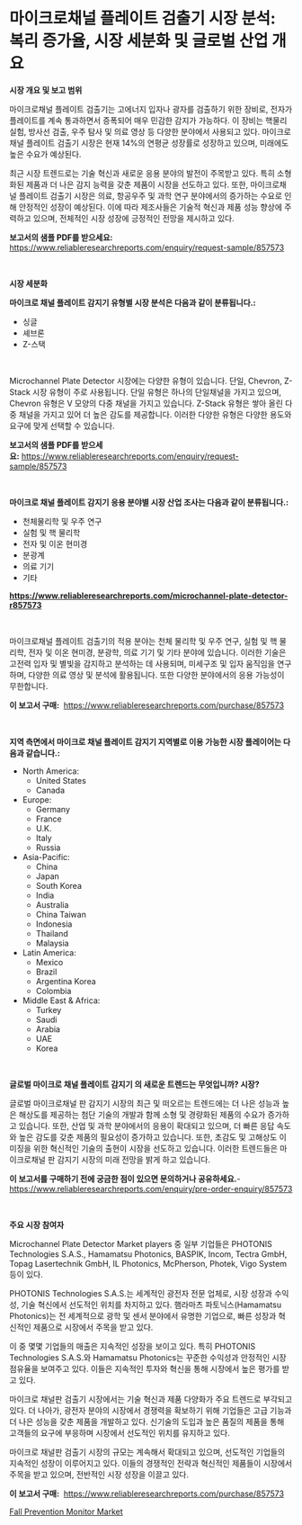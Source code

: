<p><h1>마이크로채널 플레이트 검출기 시장 분석: 복리 증가율, 시장 세분화 및 글로벌 산업 개요</h1></p><p><strong>시장 개요 및 보고 범위</strong></p>
<p><p>마이크로채널 플레이트 검출기는 고에너지 입자나 광자를 검출하기 위한 장비로, 전자가 플레이트를 계속 통과하면서 증폭되어 매우 민감한 감지가 가능하다. 이 장비는 핵물리 실험, 방사선 검출, 우주 탐사 및 의료 영상 등 다양한 분야에서 사용되고 있다. 마이크로채널 플레이트 검출기 시장은 현재 14%의 연평균 성장률로 성장하고 있으며, 미래에도 높은 수요가 예상된다. </p><p>최근 시장 트렌드로는 기술 혁신과 새로운 응용 분야의 발전이 주목받고 있다. 특히 소형화된 제품과 더 나은 감지 능력을 갖춘 제품이 시장을 선도하고 있다. 또한, 마이크로채널 플레이트 검출기 시장은 의료, 항공우주 및 과학 연구 분야에서의 증가하는 수요로 인해 안정적인 성장이 예상된다. 이에 따라 제조사들은 기술적 혁신과 제품 성능 향상에 주력하고 있으며, 전체적인 시장 성장에 긍정적인 전망을 제시하고 있다.</p></p>
<p><strong>보고서의 샘플 PDF를 받으세요:</strong> <a href="https://www.reliableresearchreports.com/enquiry/request-sample/857573">https://www.reliableresearchreports.com/enquiry/request-sample/857573</a></p>
<p>&nbsp;</p>
<p><strong>시장 세분화</strong></p>
<p><strong>마이크로 채널 플레이트 감지기 유형별 시장 분석은 다음과 같이 분류됩니다.:</strong></p>
<p><ul><li>싱글</li><li>셰브론</li><li>Z-스택</li></ul></p>
<p>&nbsp;</p>
<p><p>Microchannel Plate Detector 시장에는 다양한 유형이 있습니다. 단일, Chevron, Z-Stack 시장 유형이 주로 사용됩니다. 단일 유형은 하나의 단일채널을 가지고 있으며, Chevron 유형은 V 모양의 다중 채널을 가지고 있습니다. Z-Stack 유형은 쌓아 올린 다중 채널을 가지고 있어 더 높은 감도를 제공합니다. 이러한 다양한 유형은 다양한 용도와 요구에 맞게 선택할 수 있습니다.</p></p>
<p><strong>보고서의 샘플 PDF를 받으세요:</strong>&nbsp;<a href="https://www.reliableresearchreports.com/enquiry/request-sample/857573">https://www.reliableresearchreports.com/enquiry/request-sample/857573</a></p>
<p>&nbsp;</p>
<p><strong> 마이크로 채널 플레이트 감지기 응용 분야별 시장 산업 조사는 다음과 같이 분류됩니다.:</strong></p>
<p><ul><li>천체물리학 및 우주 연구</li><li>실험 및 핵 물리학</li><li>전자 및 이온 현미경</li><li>분광계</li><li>의료 기기</li><li>기타</li></ul></p>
<p><strong><a href="https://www.reliableresearchreports.com/microchannel-plate-detector-r857573">https://www.reliableresearchreports.com/microchannel-plate-detector-r857573</a></strong></p>
<p>&nbsp;</p>
<p><p>마이크로채널 플레이트 검출기의 적용 분야는 천체 물리학 및 우주 연구, 실험 및 핵 물리학, 전자 및 이온 현미경, 분광학, 의료 기기 및 기타 분야에 있습니다. 이러한 기술은 고전력 입자 및 별빛을 감지하고 분석하는 데 사용되며, 미세구조 및 입자 움직임을 연구하며, 다양한 의료 영상 및 분석에 활용됩니다. 또한 다양한 분야에서의 응용 가능성이 무한합니다.</p></p>
<p><strong>이 보고서 구매:</strong>&nbsp; <a href="https://www.reliableresearchreports.com/purchase/857573">https://www.reliableresearchreports.com/purchase/857573</a></p>
<p>&nbsp;</p>
<p><strong>지역 측면에서 마이크로 채널 플레이트 감지기 지역별로 이용 가능한 시장 플레이어는 다음과 같습니다.:</strong></p>
<p><ul>
    <li>
        North America:
        <ul>
            <li>United States</li>
            <li>Canada</li>
        </ul>
    </li>
    <li>
        Europe:
        <ul>
            <li>Germany</li>
            <li>France</li>
            <li>U.K.</li>
            <li>Italy</li>
            <li>Russia</li>
        </ul>
    </li>
    <li>
        Asia-Pacific:
        <ul>
            <li>China</li>
            <li>Japan</li>
            <li>South Korea</li>
            <li>India</li>
            <li>Australia</li>
            <li>China Taiwan</li>
            <li>Indonesia</li>
            <li>Thailand</li>
            <li>Malaysia</li>
        </ul>
    </li>
    <li>
        Latin America:
        <ul>
            <li>Mexico</li>
            <li>Brazil</li>
            <li>Argentina Korea</li>
            <li>Colombia</li>
        </ul>
    </li>
    <li>
        Middle East & Africa:
        <ul>
            <li>Turkey</li>
            <li>Saudi</li>
            <li>Arabia</li>
            <li>UAE</li>
            <li>Korea</li>
        </ul>
    </li>
    </ul></p>
<p>&nbsp;</p>
<p><strong>글로벌 마이크로 채널 플레이트 감지기 의 새로운 트렌드는 무엇입니까? 시장?</strong></p>
<p><p>글로벌 마이크로채널 판 감지기 시장의 최근 및 떠오르는 트렌드에는 더 나은 성능과 높은 해상도를 제공하는 첨단 기술의 개발과 함께 소형 및 경량화된 제품의 수요가 증가하고 있습니다. 또한, 산업 및 과학 분야에서의 응용이 확대되고 있으며, 더 빠른 응답 속도와 높은 감도를 갖춘 제품의 필요성이 증가하고 있습니다. 또한, 초감도 및 고해상도 이미징을 위한 혁신적인 기술의 출현이 시장을 선도하고 있습니다. 이러한 트렌드들은 마이크로채널 판 감지기 시장의 미래 전망을 밝게 하고 있습니다.</p></p>
<p><strong>이 보고서를 구매하기 전에 궁금한 점이 있으면 문의하거나 공유하세요.</strong>- <a href="https://www.reliableresearchreports.com/enquiry/pre-order-enquiry/857573">https://www.reliableresearchreports.com/enquiry/pre-order-enquiry/857573</a></p>
<p>&nbsp;</p>
<p><strong>주요 시장 참여자</strong></p>
<p><p>Microchannel Plate Detector Market players 중 일부 기업들은 PHOTONIS Technologies S.A.S., Hamamatsu Photonics, BASPIK, Incom, Tectra GmbH, Topag Lasertechnik GmbH, IL Photonics, McPherson, Photek, Vigo System 등이 있다. </p><p>PHOTONIS Technologies S.A.S.는 세계적인 광전자 전문 업체로, 시장 성장과 수익성, 기술 혁신에서 선도적인 위치를 차지하고 있다. 햄라마츠 파토닉스(Hamamatsu Photonics)는 전 세계적으로 광학 및 센서 분야에서 유명한 기업으로, 빠른 성장과 혁신적인 제품으로 시장에서 주목을 받고 있다. </p><p>이 중 몇몇 기업들의 매출은 지속적인 성장을 보이고 있다. 특히 PHOTONIS Technologies S.A.S.와 Hamamatsu Photonics는 꾸준한 수익성과 안정적인 시장 점유율을 보여주고 있다. 이들은 지속적인 투자와 혁신을 통해 시장에서 높은 평가를 받고 있다. </p><p>마이크로 채널판 검출기 시장에서는 기술 혁신과 제품 다양화가 주요 트렌드로 부각되고 있다. 더 나아가, 광전자 분야의 시장에서 경쟁력을 확보하기 위해 기업들은 고급 기능과 더 나은 성능을 갖춘 제품을 개발하고 있다. 신기술의 도입과 높은 품질의 제품을 통해 고객들의 요구에 부응하며 시장에서 선도적인 위치를 유지하고 있다. </p><p>마이크로 채널판 검출기 시장의 규모는 계속해서 확대되고 있으며, 선도적인 기업들의 지속적인 성장이 이루어지고 있다. 이들의 경쟁적인 전략과 혁신적인 제품들이 시장에서 주목을 받고 있으며, 전반적인 시장 성장을 이끌고 있다.</p></p>
<p><strong>이 보고서 구매:</strong>&nbsp;&nbsp;<a href="https://www.reliableresearchreports.com/purchase/857573">https://www.reliableresearchreports.com/purchase/857573</a></p>
<p><p><a href="https://github.com/lataunyatinikmelvin59ilbd0dv/Market-Research-Report-List-2/blob/main/fall-prevention-monitor-market.md">Fall Prevention Monitor Market</a></p></p>